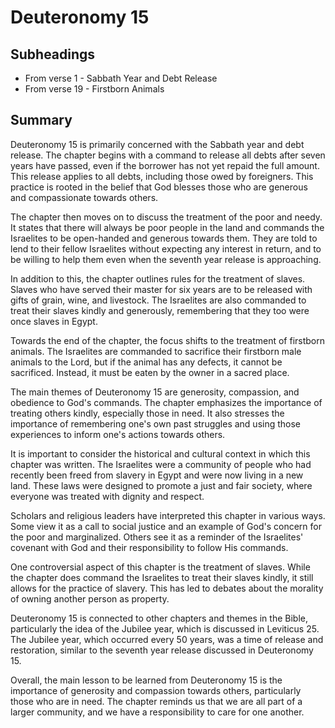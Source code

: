 # Deuteronomy 15

## Subheadings

* From verse 1 - Sabbath Year and Debt Release
* From verse 19 - Firstborn Animals

## Summary

Deuteronomy 15 is primarily concerned with the Sabbath year and debt release. The chapter begins with a command to release all debts after seven years have passed, even if the borrower has not yet repaid the full amount. This release applies to all debts, including those owed by foreigners. This practice is rooted in the belief that God blesses those who are generous and compassionate towards others. 

The chapter then moves on to discuss the treatment of the poor and needy. It states that there will always be poor people in the land and commands the Israelites to be open-handed and generous towards them. They are told to lend to their fellow Israelites without expecting any interest in return, and to be willing to help them even when the seventh year release is approaching.

In addition to this, the chapter outlines rules for the treatment of slaves. Slaves who have served their master for six years are to be released with gifts of grain, wine, and livestock. The Israelites are also commanded to treat their slaves kindly and generously, remembering that they too were once slaves in Egypt.

Towards the end of the chapter, the focus shifts to the treatment of firstborn animals. The Israelites are commanded to sacrifice their firstborn male animals to the Lord, but if the animal has any defects, it cannot be sacrificed. Instead, it must be eaten by the owner in a sacred place. 

The main themes of Deuteronomy 15 are generosity, compassion, and obedience to God's commands. The chapter emphasizes the importance of treating others kindly, especially those in need. It also stresses the importance of remembering one's own past struggles and using those experiences to inform one's actions towards others.

It is important to consider the historical and cultural context in which this chapter was written. The Israelites were a community of people who had recently been freed from slavery in Egypt and were now living in a new land. These laws were designed to promote a just and fair society, where everyone was treated with dignity and respect.

Scholars and religious leaders have interpreted this chapter in various ways. Some view it as a call to social justice and an example of God's concern for the poor and marginalized. Others see it as a reminder of the Israelites' covenant with God and their responsibility to follow His commands.

One controversial aspect of this chapter is the treatment of slaves. While the chapter does command the Israelites to treat their slaves kindly, it still allows for the practice of slavery. This has led to debates about the morality of owning another person as property.

Deuteronomy 15 is connected to other chapters and themes in the Bible, particularly the idea of the Jubilee year, which is discussed in Leviticus 25. The Jubilee year, which occurred every 50 years, was a time of release and restoration, similar to the seventh year release discussed in Deuteronomy 15.

Overall, the main lesson to be learned from Deuteronomy 15 is the importance of generosity and compassion towards others, particularly those who are in need. The chapter reminds us that we are all part of a larger community, and we have a responsibility to care for one another.